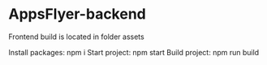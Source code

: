 # AppsFlyer-backend

Frontend build is located in folder assets

Install packages: npm i 
Start project: npm start
Build project: npm run build
